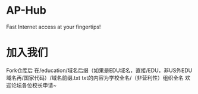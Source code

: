 # AP-Hub
Fast Internet access at your fingertips!
# 加入我们
Fork仓库后
在/education/域名后缀（如果是EDU域名，直接/EDU，非US外EDU域名再/国家代码）/域名前缀.txt
txt的内容为学校全名/（非营利性）组织全名
欢迎论坛各位校长申请~

